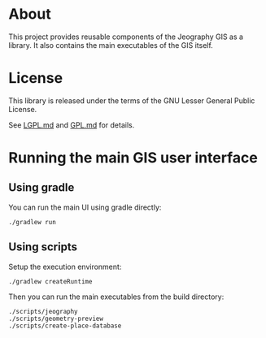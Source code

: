 # About

This project provides reusable components of the Jeography GIS as a library. It
also contains the main executables of the GIS itself.

# License

This library is released under the terms of the GNU Lesser General Public
License.

See [LGPL.md](LGPL.md) and [GPL.md](GPL.md) for details.

# Running the main GIS user interface

## Using gradle
You can run the main UI using gradle directly:

    ./gradlew run

## Using scripts
Setup the execution environment:

    ./gradlew createRuntime

Then you can run the main executables from the build directory:

    ./scripts/jeography
    ./scripts/geometry-preview
    ./scripts/create-place-database
